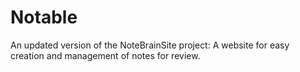 # Notable
An updated version of the NoteBrainSite project: A website for easy creation and management of notes for review.
